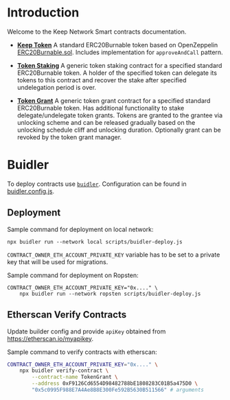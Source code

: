 # Introduction

Welcome to the Keep Network Smart contracts documentation.

- **[Keep Token](./docs/KeepToken/)** A standard ERC20Burnable token based on OpenZeppelin [ERC20Burnable.sol](https://github.com/OpenZeppelin/openzeppelin-contracts/blob/master/contracts/token/ERC20/ERC20Burnable.sol). Includes implementation for `approveAndCall` pattern.

- **[Token Staking](./docs/TokenStaking/)** A generic token staking contract for a specified standard ERC20Burnable token. A holder of the specified token can delegate its tokens to this contract and recover the stake after specified undelegation period is over.

- **[Token Grant](./docs/TokenGrant/)** A generic token grant contract for a specified standard ERC20Burnable token. Has additional functionality to stake delegate/undelegate token grants. Tokens are granted to the grantee via unlocking scheme and can be released gradually based on the unlocking schedule cliff and unlocking duration. Optionally grant can be revoked by the token grant manager.

# Buidler

To deploy contracts use [`buidler`](https://buidler.dev). Configuration can be
found in [buidler.config.js](../buidler.config.js).

## Deployment

Sample command for deployment on local network:

```
npx buidler run --network local scripts/buidler-deploy.js
```

`CONTRACT_OWNER_ETH_ACCOUNT_PRIVATE_KEY` variable has to be set to a private key
that will be used for migrations.

Sample command for deployment on Ropsten:

```
CONTRACT_OWNER_ETH_ACCOUNT_PRIVATE_KEY="0x...." \
    npx buidler run --network ropsten scripts/buidler-deploy.js
```

## Etherscan Verify Contracts

Update builder config and provide `apiKey` obtained from https://etherscan.io/myapikey.

Sample command to verify contracts with etherscan:

```sh
CONTRACT_OWNER_ETH_ACCOUNT_PRIVATE_KEY="0x...." \
    npx buidler verify-contract \
        --contract-name TokenGrant \
        --address 0xF9126Cd6554D98482788bE1808283C01B5a475D0 \
        "0x5c0995F988E7A4Ae8B8E300Fe592B5630B511566" # arguments
```
